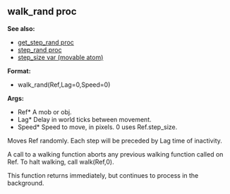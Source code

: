 ## walk_rand proc
**See also:**
*   [get_step_rand proc](/proc/get_step_rand)
*   [step_rand proc](/proc/step_rand)
*   [step_size var (movable atom)](/atom/movable/var/step_size)
<!-- -->
**Format:**
*   walk_rand(Ref,Lag=0,Speed=0)
<!-- -->
**Args:**
*   Ref* A mob or obj.
*   Lag* Delay in world ticks between movement.
*   Speed* Speed to move, in pixels. 0 uses Ref.step_size.


Moves Ref randomly. Each step will be preceded by Lag time of
inactivity. 

A call to a walking function aborts any previous
walking function called on Ref. To halt walking, call walk(Ref,0).


This function returns immediately, but continues to process in
the background.